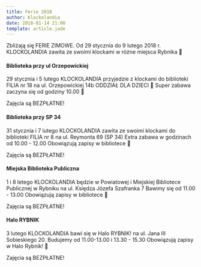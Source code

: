 ```yaml
---
title: Ferie 2018
author: Klockolandia
date: 2018-01-14 21:00
template: article.jade
---
```


Zbliżają się FERIE ZIMOWE. Od 29 stycznia do 9 lutego 2018 r. KLOCKOLANDIA zawita ze swoimi klockami w różne miejsca Rybnika 🙂

<span class="more"></span>

#### Biblioteka przy ul Orzepowickiej 

29 stycznia i 5 lutego KLOCKOLANDIA przyjedzie z klockami do biblioteki FILIA nr 18 na ul. Orzepowickiej 14b ODDZIAŁ DLA DZIECI 🙂
Super zabawa zaczyna się od godziny 10.00 🙂

Zajęcia są BEZPŁATNE!

#### Biblioteka przy SP 34

31 stycznia i 7 lutego KLOCKOLANDIA zawita ze swoimi klockami do biblioteki FILIA nr 8 na ul. Reymonta 69 (SP 34)
Extra zabawa w godzinach od 10.00 - 12.00
Obowiązują zapisy w bibliotece 🙂

Zajęcia są BEZPŁATNE!

#### Miejska Biblioteka Publiczna

1 i 8 letego KLOCKOLANDIA będzie w Powiatowej i Miejskiej Bibliotece Publicznej w Rybniku na ul. Księdza Józefa Szafranka 7
Bawimy się od 11.00 - 13.00
Obowiązują zapisy w bibliotece 🙂

Zajęcia są BEZPŁATNE!

#### Halo RYBNIK

3 lutego KLOCKOLANDIA bawi się w Halo RYBNIK! na ul. Jana III Sobieskiego 20.
Budujemy od 11.00-13.00 i 13.30 - 15.30
Obowiązują zapisy w Halo Rybnik! 🙂

Zajęcia są BEZPŁATNE!